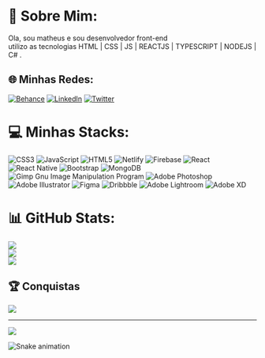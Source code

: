 # 💫 Sobre Mim:
Ola, sou matheus e sou desenvolvedor front-end<br>utilizo as tecnologias HTML | CSS | JS | REACTJS | TYPESCRIPT | NODEJS | C# .


## 🌐 Minhas Redes:
[![Behance](https://img.shields.io/badge/Behance-1769ff?logo=behance&logoColor=white)](https://www.behance.net/matheusnascime24) [![LinkedIn](https://img.shields.io/badge/LinkedIn-%230077B5.svg?logo=linkedin&logoColor=white)](https://www.linkedin.com/in/matheus-nascimento-031893174/) [![Twitter](https://img.shields.io/badge/Twitter-%231DA1F2.svg?logo=Twitter&logoColor=white)](https://twitter.com/puermatz) 

# 💻 Minhas Stacks:
![CSS3](https://img.shields.io/badge/css3-%231572B6.svg?style=for-the-badge&logo=css3&logoColor=white) ![JavaScript](https://img.shields.io/badge/javascript-%23323330.svg?style=for-the-badge&logo=javascript&logoColor=%23F7DF1E) ![HTML5](https://img.shields.io/badge/html5-%23E34F26.svg?style=for-the-badge&logo=html5&logoColor=white) ![Netlify](https://img.shields.io/badge/netlify-%23000000.svg?style=for-the-badge&logo=netlify&logoColor=#00C7B7) ![Firebase](https://img.shields.io/badge/firebase-%23039BE5.svg?style=for-the-badge&logo=firebase) ![React](https://img.shields.io/badge/react-%2320232a.svg?style=for-the-badge&logo=react&logoColor=%2361DAFB) ![React Native](https://img.shields.io/badge/react_native-%2320232a.svg?style=for-the-badge&logo=react&logoColor=%2361DAFB) ![Bootstrap](https://img.shields.io/badge/bootstrap-%23563D7C.svg?style=for-the-badge&logo=bootstrap&logoColor=white) ![MongoDB](https://img.shields.io/badge/MongoDB-%234ea94b.svg?style=for-the-badge&logo=mongodb&logoColor=white) ![Gimp Gnu Image Manipulation Program](https://img.shields.io/badge/Gimp-657D8B?style=for-the-badge&logo=gimp&logoColor=FFFFFF) ![Adobe Photoshop](https://img.shields.io/badge/adobephotoshop-%2331A8FF.svg?style=for-the-badge&logo=adobephotoshop&logoColor=white) ![Adobe Illustrator](https://img.shields.io/badge/adobeillustrator-%23FF9A00.svg?style=for-the-badge&logo=adobeillustrator&logoColor=white) 	![Figma](https://img.shields.io/badge/figma-%23F24E1E.svg?style=for-the-badge&logo=figma&logoColor=white) ![Dribbble](https://img.shields.io/badge/Dribbble-EA4C89?style=for-the-badge&logo=dribbble&logoColor=white) ![Adobe Lightroom](https://img.shields.io/badge/Adobe%20Lightroom-31A8FF.svg?style=for-the-badge&logo=Adobe%20Lightroom&logoColor=white) ![Adobe XD](https://img.shields.io/badge/Adobe%20XD-470137?style=for-the-badge&logo=Adobe%20XD&logoColor=#FF61F6)
# 📊 GitHub Stats:
![](https://github-readme-stats.vercel.app/api?username=reactmatz&theme=nightowl&hide_border=false&include_all_commits=true&count_private=false)<br/>
![](https://github-readme-streak-stats.herokuapp.com/?user=reactmatz&theme=nightowl&hide_border=false)<br/>
![](https://github-readme-stats.vercel.app/api/top-langs/?username=reactmatz&theme=nightowl&hide_border=false&include_all_commits=true&count_private=false&layout=compact)

## 🏆 Conquistas
![](https://github-profile-trophy.vercel.app/?username=reactmatz&theme=radical&no-frame=false&no-bg=false&margin-w=4)


---
[![](https://visitcount.itsvg.in/api?id=reactmatz&icon=2&color=1)](https://visitcount.itsvg.in)

<!-- Proudly created with GPRM ( https://gprm.itsvg.in ) -->

![Snake animation](https://github.com/reactmatz/reactmatz/blob/output/github-contribution-grid-snake.svg)
